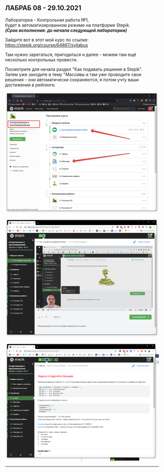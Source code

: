 
## ЛАБРАБ 08 - 29.10.2021  


Лабораторка - Контрольная работа №1,  
будет в автоматизированном режиме на платформе Stepik.  
***(Срок исполнения: до начала следующей лабораторки)***  

Зайдите вот в этот мой курс по ссылке:  
https://stepik.org/course/64867/syllabus  

Там нужно зарегаться, пригодиться и далее - можем там ещё несколько контрольных провести.  

Посмотрите для начала раздел "Как подавать решения в Stepik".  
Затем уже заходите в тему "Массивы и там уже проводите свои решения - они автоматически сохраняются, я потом учту ваши достижения в рейтинге.  

![](st-01.png)  

![](st-02.png)  

![](st-03.png)  

---  

